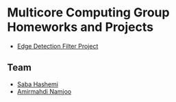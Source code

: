 # Multicore Computing Group Homeworks and Projects


- [Edge Detection Filter Project](/Project/)

## Team
- [Saba Hashemi](https://github.com/Savaw)
- [Amirmahdi Namjoo](https://github.com/titansarus)

